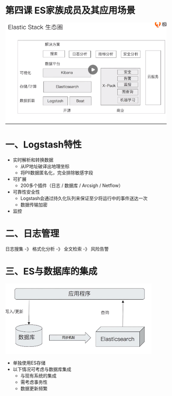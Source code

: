 # 第四课 ES家族成员及其应用场景

![ES_Ecosphere](./imgs/ES_Ecosphere.png)

# 一、Logstash特性

- 实时解析和转换数据
  - 从IP地址破译出地理坐标
  - 将PII数据匿名化，完全排除敏感字段
- 可扩展
  - 200多个插件（日志 / 数据库 / Arcsigh / Netflow）
- 可靠性安全性
  - Logstash会通过持久化队列来保证至少将运行中的事件送达一次
  - 数据传输加密
- 监控

# 二、日志管理

日志搜集 -》 格式化分析 -》 全文检索 -》 风险告警

# 三、ES与数据库的集成

![ES_and_DB](./imgs/ES_and_DB.png)

- 单独使用ES存储
- 以下情况可考虑与数据库集成
  - 与现有系统的集成
  - 需考虑事务性
  - 数据更新频繁